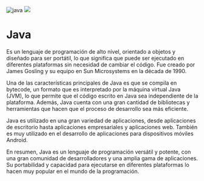 ![java](https://www.canalgif.net/Gifs-animados/Informatica/Java/Imagen-animada-Java-02.gif)
![](https://files.codingninjas.in/article_images/java-developers-application-settings-1-1660983825.jpg)

# Java 
Es un lenguaje de programación de alto nivel, orientado a objetos y diseñado para ser portátil, lo que significa que puede ser ejecutado en diferentes plataformas sin necesidad de cambiar el código. Fue creado por James Gosling y su equipo en Sun Microsystems en la década de 1990.

Una de las características principales de Java es que se compila en bytecode, un formato que es interpretado por la máquina virtual Java (JVM), lo que permite que el código escrito en Java sea independiente de la plataforma. Además, Java cuenta con una gran cantidad de bibliotecas y herramientas que hacen que el proceso de desarrollo sea más eficiente.

Java es utilizado en una gran variedad de aplicaciones, desde aplicaciones de escritorio hasta aplicaciones empresariales y aplicaciones web. También es muy utilizado en el desarrollo de aplicaciones para dispositivos móviles Android.

En resumen, Java es un lenguaje de programación versátil y potente, con una gran comunidad de desarrolladores y una amplia gama de aplicaciones. Su portabilidad y capacidad para ejecutarse en diferentes plataformas lo hacen muy popular en el mundo de la programación.
